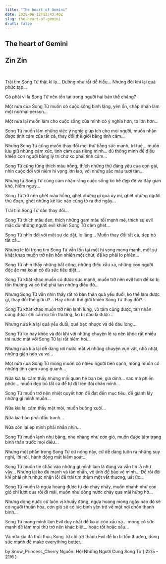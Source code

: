 ```yaml
---
title: "The heart of Gemini"
date: 2025-06-12T12:43:40Z
slug: the-heart-of-gemini
draft: false
---
```


## The heart of Gemini

## Zìn Zín

​
 
Trái tim Song Tử thật kì lạ... Dường như rất dễ hiểu... Nhưng đôi khi lại quá phức tạp...​

Có phải vì là Song Tử nên tồn tại trong người hai bản thể chăng?​

Một nửa của Song Tử muốn có cuộc sống bình lặng, yên ổn, chấp nhận làm một normal person...

Một nửa lại muốn làm cho cuộc sống của mình có ý nghĩa hơn, to lớn hơn...

Song Tử muốn làm những việc ý nghĩa giúp ích cho mọi người, muốn nhận được tình cảm của tất cả, thay đổi thế giới bằng tình cảm...

Nhưng Song Tử cũng muốn thay đổi mọi thứ bằng sức mạnh, trí tuệ... muốn lưu giữ những cảm xúc, tình cảm của riêng mình... đủ thông minh để điều khiển con người bằng lý trí chứ ko phải tình cảm...

Song Tử cũng từng thích màu hồng, thích những thứ đáng yêu của con gái, nhìn cuộc đời với niềm hi vọng lớn lao, với những sắc màu tươi tắn...

Nhưng tự Song Tử cũng cảm nhận rằng cuộc sống ko hề đẹp đẽ và đầy gian khó, hiểm nguy...

Song Tử trở nên ghét màu hồng, ghét những gì quá ủy mị, ghét những người thủ đoạn, ghét những kẻ lúc nào cũng tỏ ra thơ ngây...

Trái tim Song Tử dần thay đổi...

Song Tử thích màu đen, thích những gam màu tối mạnh mẽ, thích sự evil mặc dù những người evil khiến Song Tử căm ghét...

Song Tử nhìn đời với một sự dè dặt, lo lắng... Muốn thay đổi tất cả, dẹp bỏ tất cả...

Nhưng le lói trong tim Song Tử vẫn tồn tại một hi vọng mong manh, một sự khát khao muốn trở nên hồn nhiên một chút, để ko phải lo phiền...

Song Tử nhìn thấy những bất công, những điều xấu xa, những con người độc ác mà ko ai có đủ sức tiêu diệt...

Song Tử khát khao muốn có được sức mạnh, muốn trở nên evil hơn để ko bị tổn thương và có thể phá tan những điều đó...

Nhưng Song Tử vẫn nhìn thấy rất rõ bản thân quá yếu đuối, ko thể làm được gì, thay đổi thế giới ư?... Hay chính thế giới khiến Song Tử thay đổi?...

Song Tử khát khao muốn trở nên lạnh lùng, vô tâm cũng được, tàn nhẫn cũng được chỉ cần ko tổn thương, ko bị đau là được...

Nhưng nửa kia lại quá yếu đuối, quá bạc nhược và dễ đau lòng...

Song Tử ko hay khóc và đôi khi với những chuyện lẽ ra nên khóc rất nhiều thì nước mắt với Song Tử lại rất hiếm hoi...

Nhưng nửa kia lại dễ dàng rơi nước mắt vì những chuyện vụn vặt, nhỏ nhặt, những giận hờn vu vơ...

Một nửa của Song Tử mong muốn có nhiều người bên cạnh, mong muốn có những tình cảm xung quanh...

Nửa kia lại cảm thấy những mối quan hệ bạn bè, gia đình... sao mà phiền phức... muốn dẹp bỏ tất cả để tự đi trên đôi chân mình...

Song Tử muốn trở nên nhiệt quyết hơn để đạt đến mục tiêu, để giành lấy những gì mình muốn...

Nửa kia lại cảm thấy mệt mỏi, muốn buông xuôi...

Nửa kia bảo phải đấu tranh...

Nửa còn lại ép mình phải nhẫn nhịn...

Song Tử muốn lạnh như băng, nhẹ nhàng như cơn gió, muốn được tâm trạng bình thản trước mọi điều...

Nhưng một phần trong Song Tử cứ nóng nảy, cứ dễ dàng tuôn ra những suy nghĩ, lời nói, hành động mất kiểm soát...

Song Tử muốn tin chắc vào những gì mình làm là đúng và vẫn tin là như vậy... Nhưng lại ko đủ mạnh và tàn nhẫn, vô tình để bảo vệ mình... Để rồi đôi khi phải nhịn nhục nhận lỗi để trái tim thêm một vết thương, uất ức...

Song Tử muốn là ngựa hoang được tự do chạy nhảy, muốn nhanh như con gió chỉ lướt qua rồi đi mãi, muốn như dòng nước chảy qua mãi hững hờ...

Nhưng dòng nước cứ luôn vị khuấy động, ngựa hoang mong ngày nào đó sẽ có người thuần hóa, cơn gió sẽ có lúc bình yên trở về một nơi chốn thanh bình...

Song Tử mong mình làm Evil duy nhất để ko ai còn xấu xa... mong có sức mạnh để làm mọi thứ trở nên khác biệt... hoặc tốt hoặc xấu...

Và nửa kia đã thôi thúc Song Tử chỉ trở thành Evil để ko bị tổn thương, dùng sức mạnh để make everything better...

by Snow_Princess_Cherry​
Nguồn: Hội Những Người Cung Song Tử ( 22/5 - 21/6 )​